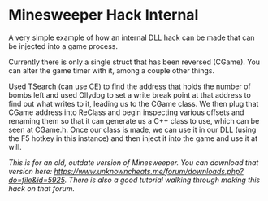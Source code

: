 # Minesweeper Hack Internal
A very simple example of how an internal DLL hack can be made that can be injected into a game process.

Currently there is only a single struct that has been reversed (CGame). You can alter the game timer with it, among a couple other things.

Used TSearch (can use CE) to find the address that holds the number of bombs left and used Ollydbg to set a write break point at that address to find out what writes to it, leading us to the CGame class. We then plug that CGame address into ReClass and begin inspecting various offsets and renaming them so that it can generate us a C++ class to use, which can be seen at CGame.h. Once our class is made, we can use it in our DLL (using the F5 hotkey in this instance) and then inject it into the game and use it at will.

*This is for an old, outdate version of Minesweeper. You can download that version here: https://www.unknowncheats.me/forum/downloads.php?do=file&id=5925. There is also a good tutorial walking through making this hack on that forum.*

